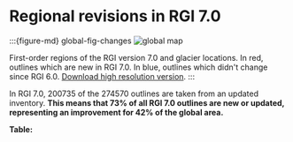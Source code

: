 # Regional revisions in RGI 7.0

:::{figure-md} global-fig-changes
<img src="https://cluster.klima.uni-bremen.de/~fmaussion/misc/rgi7_data/l3_rgi7a_plots/global_map_wrgi6_small.jpeg" alt="global map" class="bg-primary mb-1">

First-order regions of the RGI version 7.0 and glacier locations. In red, outlines which are new in RGI 7.0. In blue, outlines which didn't change since RGI 6.0. [Download high resolution version](https://cluster.klima.uni-bremen.de/~fmaussion/misc/rgi7_data/l3_rgi7a_plots/global_map_wrgi6.png).
:::

In RGI 7.0, 200735 of the 274570 outlines are taken from an updated inventory. **This means that 73% of all RGI 7.0 outlines are new or updated, representing an improvement for 42% of the global area.** 

**Table:** [](regions/overview)
